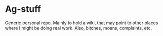 # Ag-stuff

Generic personal repo.  Mainly to hold a wiki, that may point to other places where I might be doing real work.  Also, bitches, moans, complaints, etc.
